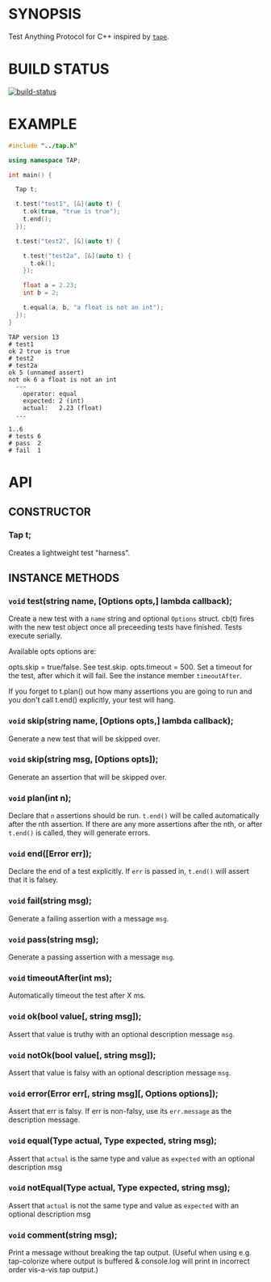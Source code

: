 # SYNOPSIS
Test Anything Protocol for C++ inspired by [`tape`][0].

# BUILD STATUS
[![build-status](https://travis-ci.org/0x00a/cpp-spinaltap.svg)](https://travis-ci.org/0x00a/cpp-spinaltap)

# EXAMPLE
```cpp
#include "../tap.h"

using namespace TAP;

int main() {

  Tap t;

  t.test("test1", [&](auto t) {
    t.ok(true, "true is true");
    t.end();
  });

  t.test("test2", [&](auto t) {

    t.test("test2a", [&](auto t) {
      t.ok();
    });

    float a = 2.23;
    int b = 2;

    t.equal(a, b, "a float is not an int");
  });
}
```

```
TAP version 13
# test1
ok 2 true is true
# test2
# test2a
ok 5 (unnamed assert)
not ok 6 a float is not an int
  ---
    operator: equal
    expected: 2 (int)
    actual:   2.23 (float)
  ...

1..6
# tests 6
# pass  2
# fail  1
```

# API

## CONSTRUCTOR

### Tap t;
Creates a lightweight test "harness".

## INSTANCE METHODS

### `void` test(string name, [Options opts,] lambda callback);
Create a new test with a `name` string and optional `Options` struct. 
cb(t) fires with the new test object once all preceeding tests have
finished. Tests execute serially.

Available opts options are:

opts.skip = true/false. See test.skip.
opts.timeout = 500. Set a timeout for the test, after which it will
fail. See the instance member `timeoutAfter`.

If you forget to t.plan() out how many assertions you are going to
run and you don't call t.end() explicitly, your test will hang.

### `void` skip(string name, [Options opts,] lambda callback);
Generate a new test that will be skipped over.

### `void` skip(string msg, [Options opts]);
Generate an assertion that will be skipped over.

### `void` plan(int n);
Declare that `n` assertions should be run. `t.end()` will be called
automatically after the nth assertion. If there are any more assertions
after the nth, or after `t.end()` is called, they will generate errors.

### `void` end([Error err]);
Declare the end of a test explicitly. If `err` is passed in, `t.end()` 
will assert that it is falsey.

### `void` fail(string msg);
Generate a failing assertion with a message `msg`.

### `void` pass(string msg);
Generate a passing assertion with a message `msg`.

### `void` timeoutAfter(int ms);
Automatically timeout the test after X ms.

### `void` ok(bool value[, string msg]);
Assert that value is truthy with an optional description message `msg`.

### `void` notOk(bool value[, string msg]);
Assert that value is falsy with an optional description message `msg`.

### `void` error(Error err[, string msg][, Options options]);
Assert that err is falsy. If err is non-falsy, use its `err.message`
as the description message.

### `void` equal(Type actual, Type expected, string msg);
Assert that `actual` is the same type and value as `expected`
with an optional description msg

### `void` notEqual(Type actual, Type expected, string msg);
Assert that `actual` is not the same type and value as `expected`
with an optional description msg

### `void` comment(string msg);
Print a message without breaking the tap output. (Useful when using
e.g. tap-colorize where output is buffered & console.log will print
in incorrect order vis-a-vis tap output.)

[0]:https://github.com/substack/tape

